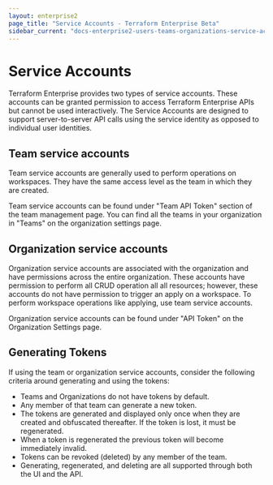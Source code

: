 ```yaml
---
layout: enterprise2
page_title: "Service Accounts - Terraform Enterprise Beta"
sidebar_current: "docs-enterprise2-users-teams-organizations-service-accounts"
---
```


# Service Accounts

Terraform Enterprise provides two types of service accounts. These accounts can be granted permission to access Terraform Enterprise APIs but cannot be used interactively. The Service Accounts are designed to support server-to-server API calls using the service identity as opposed to individual user identities.

## Team service accounts

Team service accounts are generally used to perform operations on workspaces. They have the same access level as the team in which they are created.

Team service accounts can be found under "Team API Token" section of the team management page. You can find all the teams in your organization in "Teams" on the organization settings page.


## Organization service accounts
Organization service accounts are associated with the organization and have permissions across the entire organization. These accounts have permission to perform all CRUD operation all all resources; however, these accounts do not have permission to trigger an apply on a workspace. To perform workspace operations like applying, use team service accounts.


Organization service accounts can be found under "API Token" on the Organization Settings page.

## Generating Tokens

If using the team or organization service accounts, consider the following criteria around generating and using the tokens:

- Teams and Organizations do not have tokens by default.
- Any member of that team can generate a new token.
- The tokens are generated and displayed only once when they are created and obfuscated thereafter. If the token is lost, it must be regenerated.
- When a token is regenerated the previous token will become immediately invalid. 
- Tokens can be revoked (deleted) by any member of the team.
- Generating, regenerated, and deleting are all supported through both the UI and the API.
